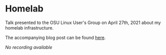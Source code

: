 # Homelab

Talk presented to the OSU Linux User's Group on April 27th, 2021 about my homelab infrastructure.

The accompanying blog post can be found [here](https://zanderwork.com/blog/2021-homelab/).

_No recording available_
